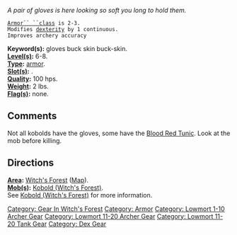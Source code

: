 *A pair of gloves is here looking so soft you long to hold them.*

[`Armor`` ``class`](Armor_Values "wikilink")` is 2-3.`  
`Modifies `[`dexterity`](Dexterity "wikilink")` by 1 continuous.`  
`Improves archery accuracy`

**Keyword(s):** gloves buck skin buck-skin.  
**[Level(s)](Object_Level "wikilink"):** 6-8.  
**[Type](:Category:_Object_Types "wikilink"):**
[armor](:Category:_Armor "wikilink").  
**[Slot(s)](Object_Slots "wikilink"):** <worn on hands>.  
**[Quality](Object_Quality "wikilink"):** 100 hps.  
**[Weight](Object_Weight "wikilink"):** 2 lbs.  
**[Flag(s)](:Category:_Object_Flags "wikilink"):** none.  

## Comments

Not all kobolds have the gloves, some have the [Blood Red
Tunic](Blood_Red_Tunic "wikilink"). Look at the mob before killing.

## Directions

**[Area](:Category:_Areas "wikilink"):** [Witch's
Forest](:Category:_Witch's_Forest "wikilink")
([Map](Witch's_Forest_Map "wikilink")).  
**[Mob(s)](:Category:_Mobs "wikilink"):** [Kobold (Witch's
Forest)](Kobold_(Witch's_Forest) "wikilink").  
See [Kobold (Witch's Forest)](Kobold_(Witch's_Forest) "wikilink") for
more information.

[Category: Gear In Witch's
Forest](Category:_Gear_In_Witch's_Forest "wikilink") [Category:
Armor](Category:_Armor "wikilink") [Category: Lowmort 1-10 Archer
Gear](Category:_Lowmort_1-10_Archer_Gear "wikilink") [Category: Lowmort
11-20 Archer Gear](Category:_Lowmort_11-20_Archer_Gear "wikilink")
[Category: Lowmort 11-20 Tank
Gear](Category:_Lowmort_11-20_Tank_Gear "wikilink") [Category: Dex
Gear](Category:_Dex_Gear "wikilink")

